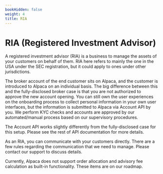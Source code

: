 ```yaml
---
bookHidden: false
weight: 4
title: RIA
---
```


# RIA (Registered Investment Advisor)

A registered investment advisor (RIA) is a business to manage the assets of your customers on behalf of them. RIA here refers to mainly the one in the USA under the SEC registration, but it could apply to ones under other jurisdictions.

The broker account of the end customer sits on Alpaca, and the customer is introduced to Alpaca on an individual basis. The big difference between this and the fully-disclosed broker case is that you are not authorized to approve the new account opening. You can still own the user experiences on the onboarding process to collect personal information in your own user interfaces, but the information is submitted to Alpaca via Account API by you. We perform KYC checks and accounts are approved by our automated/manual process based on our supervisory procedures.

The Account API works slightly differently from the fully-disclosed case for this setup. Please see the rest of API documentation for more details.

As an RIA, you can communicate with your customers directly. There are a few rules regarding the communication that we need to manage. Please contact our support to discuss details.

Currently, Alpaca does not support order allocation and advisory fee calculation as built-in functionality. These items are on our roadmap.
